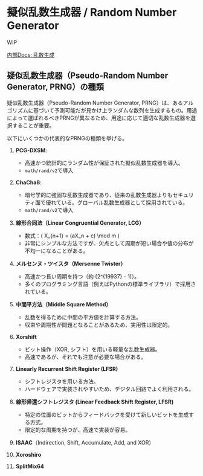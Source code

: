# 擬似乱数生成器 / Random Number Generator

WIP

[内部Docs: 乱数生成](../../algorithm/random-number.md)

## 疑似乱数生成器（Pseudo-Random Number Generator, PRNG）の種類

疑似乱数生成器（Pseudo-Random Number Generator, PRNG）は、あるアルゴリズムに基づいて予測可能だが見かけ上ランダムな数列を生成するもの。用途によって選ばれるべきPRNGが異なるため、用途に応じて適切な乱数生成器を選択することが重要。

以下にいくつかの代表的なPRNGの種類を挙げる。

1. **PCG-DXSM**:
    - 高速かつ統計的にランダム性が保証された擬似乱数生成器を導入。
    - `math/rand/v2`で導入
2. **ChaCha8**:
    - 暗号学的に強固な乱数生成器であり、従来の乱数生成器よりもセキュリティ面で優れている。グローバル乱数生成器として採用されている。
    - `math/rand/v2`で導入
3. **線形合同法（Linear Congruential Generator, LCG）**
    - 数式：\( X_{n+1} = (aX_n + c) \mod m \)
    - 非常にシンプルな方法ですが、欠点として周期が短い場合や値の分布が不均一になることがある。

4. **メルセンヌ・ツイスタ（Mersenne Twister）**
    - 高速かつ長い周期を持つ（約 \(2^{19937} - 1\)）。
    - 多くのプログラミング言語（例えばPythonの標準ライブラリ）で採用されている。

5. **中間平方法（Middle Square Method）**
    - 乱数を得るために中間の平方値を計算する方法。
    - 収束や周期性が問題となることがあるため、実用性は限定的。

6. **Xorshift**
    - ビット操作（XOR, シフト）を用いる軽量な乱数生成器。
    - 高速であるが、それでも注意が必要な場合がある。

7. **Linearly Recurrent Shift Register (LFSR)**
    - シフトレジスタを用いる方法。
    - ハードウェアで実装されやすいため、デジタル回路でよく利用される。

8. **線形帰還シフトレジスタ (Linear Feedback Shift Register, LFSR)**
    - 特定の位置のビットからフィードバックを受けて新しいビットを生成する方式。
    - 限定的な周期を持つが、高速で実装が容易。

9.  **ISAAC**（Indirection, Shift, Accumulate, Add, and XOR）
10. **Xoroshiro**
11. **SplitMix64**
